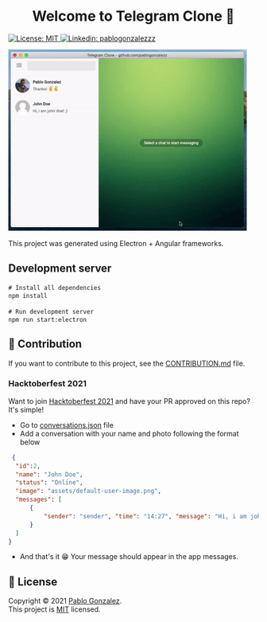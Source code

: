 <h1 align="center">Welcome to Telegram Clone 👋</h1>
<p>
  <a href="https://github.com/avneesh0612/audible-clone/blob/main/LICENSE" target="_blank">
    <img alt="License: MIT" src="https://img.shields.io/badge/License-MIT-yellow.svg" />
  </a>
  <a href="https://linkedin.com/in/pablogonzalezzz" target="_blank">
    <img alt="Linkedin: pablogonzalezzz" src="https://img.shields.io/badge/Linkedin-Follow Me-blue"/>
  </a>
</p>

![](telegram-clone.gif)

This project was generated using Electron + Angular frameworks.


## Development server
```Shell
# Install all dependencies
npm install

# Run development server
npm run start:electron
```

## 🤝 Contribution
If you want to contribute to this project, see the [CONTRIBUTION.md](CONTRIBUTION.md) file.

### Hacktoberfest 2021
Want to join [Hacktoberfest 2021](https://hacktoberfest.digitalocean.com/) and have your PR approved on this repo? It's simple!
* Go to [conversations.json](src/assets/conversations.json) file
* Add a conversation with your name and photo following the format below
```JSON
 {
  "id":2,
  "name": "John Doe",
  "status": "Online",
  "image": "assets/default-user-image.png",
  "messages": [
      {
          "sender": "sender", "time": "14:27", "message": "Hi, i am john doe! :)"
      }
  ]
}
```
* And that's it 😁 Your message should appear in the app messages.

## 📝 License

Copyright © 2021 [Pablo Gonzalez](https://github.com/pablogonzalezz).<br />
This project is [MIT](https://github.com/pablogonzalezz/telegram-clone/blob/main/LICENSE) licensed.
